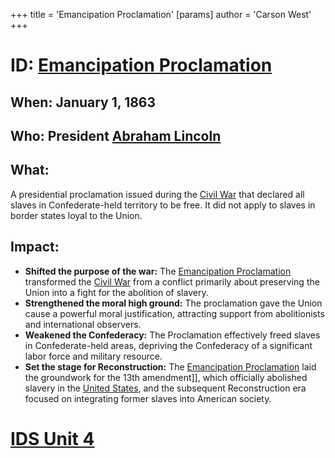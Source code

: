 +++
 title = 'Emancipation Proclamation'
[params]
	author = 'Carson West'
+++
# ID: [Emancipation Proclamation](./../emancipation-proclamation/) 
## When: January 1, 1863

## Who: President [Abraham Lincoln](./../abraham-lincoln/) 
## What: 
A presidential proclamation issued during the [Civil War](./../civil-war/) that declared all slaves in Confederate-held territory to be free. It did not apply to slaves in border states loyal to the Union.

## Impact: 
* **Shifted the purpose of the war:**  The [Emancipation Proclamation](./../emancipation-proclamation/) transformed the [Civil War](./../civil-war/) from a conflict primarily about preserving the Union into a fight for the abolition of slavery. 
* **Strengthened the moral high ground:** The proclamation gave the Union cause a powerful moral justification, attracting support from abolitionists and international observers. 
* **Weakened the Confederacy:** The Proclamation effectively freed slaves in Confederate-held areas, depriving the Confederacy of a significant labor force and military resource.
* **Set the stage for Reconstruction:** The [Emancipation Proclamation](./../emancipation-proclamation/) laid the groundwork for the 13th amendment]], which officially abolished slavery in the [United States](./../united-states/), and the subsequent Reconstruction era focused on integrating former slaves into American society. 

# [IDS Unit 4](./../ids-unit-4/)